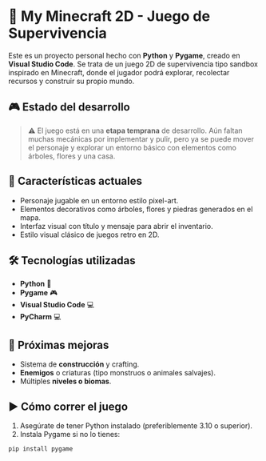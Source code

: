 # 🌱 My Minecraft 2D - Juego de Supervivencia

Este es un proyecto personal hecho con **Python** y **Pygame**, creado en **Visual Studio Code**. Se trata de un juego 2D de supervivencia tipo sandbox inspirado en Minecraft, donde el jugador podrá explorar, recolectar recursos y construir su propio mundo.

## 🎮 Estado del desarrollo

> ⚠️ El juego está en una **etapa temprana** de desarrollo. Aún faltan muchas mecánicas por implementar y pulir, pero ya se puede mover el personaje y explorar un entorno básico con elementos como árboles, flores y una casa.

## 🧱 Características actuales

- Personaje jugable en un entorno estilo pixel-art.
- Elementos decorativos como árboles, flores y piedras generados en el mapa.
- Interfaz visual con título y mensaje para abrir el inventario.
- Estilo visual clásico de juegos retro en 2D.

## 🛠 Tecnologías utilizadas

- **Python** 🐍
- **Pygame** 🎮
- **Visual Studio Code** 💻
- **PyCharm** 💻

## 🚧 Próximas mejoras

- Sistema de **construcción** y crafting.
- **Enemigos** o criaturas (tipo monstruos o animales salvajes).
- Múltiples **niveles o biomas**.

## ▶️ Cómo correr el juego

1. Asegúrate de tener Python instalado (preferiblemente 3.10 o superior).
2. Instala Pygame si no lo tienes:

```bash
pip install pygame
